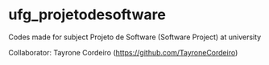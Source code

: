 # ufg_projetodesoftware

Codes made for subject Projeto de Software (Software Project) at university

Collaborator: Tayrone Cordeiro
(https://github.com/TayroneCordeiro)
